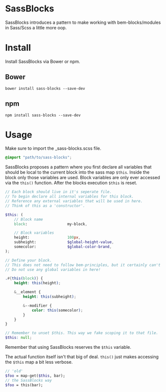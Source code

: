 # SassBlocks 
SassBlocks introduces a pattern to make working with bem-blocks/modules in Sass/Scss a little more oop.

# Install
Install SassBlocks via Bower or npm.

## Bower
```
bower install sass-blocks --save-dev
```

## npm
```
npm install sass-blocks --save-dev
```

# Usage
Make sure to import the _sass-blocks.scss file.
```scss
@import "path/to/sass-blocks";
```

SassBlocks proposes a pattern where you first declare all variables that should be local to the current block into the sass map `$this`.
Inside the block only those variables are used. Block variables are only ever accessed via the `this()` function.
After the blocks execution `$this` is reset.

```scss
// Each block should live in it's seperate file.
// To begin declare all internal variables for this block.
// Reference any external variables that will be used in here.
// Think of this as a 'constructor'.

$this: (
    // Block name
    block:                  my-block,

    // Block variables
    height:                 100px,
    subheight:              $global-height-value,
    somecolor:              $global-color-brand,
);

// Define your block.
// This does not need to follow bem-principles, but it certainly can't hurt. ;)
// Do not use any global variables in here!

.#{this(block)} {
    height: this(height);

    &__element {
        height: this(subheight);

        &--modifier {
            color: this(somecolor);
        }
    }
}

// Remember to unset $this. This way we fake scoping it to that file.
$this: null;
```

Remember that using SassBlocks reserves the `$this` variable.

The actual function itself isn't that big of deal. `this()` just makes accessing the `$this` map a bit less verbose.
```scss
// 'old'
$foo = map-get($this, bar);
// the SassBlocks way
$foo = this(bar);
```
